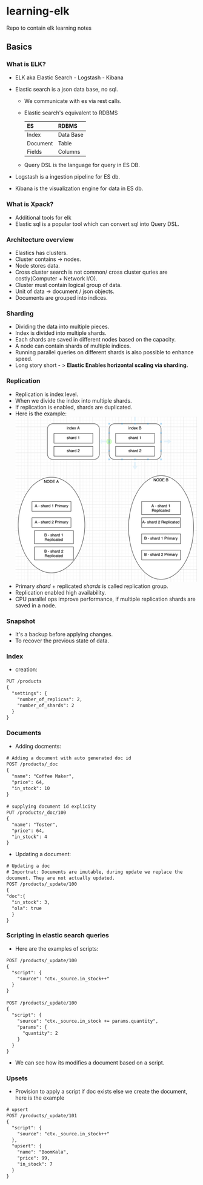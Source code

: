 # learning-elk
Repo to contain elk learning notes


## Basics
### What is ELK?
* ELK aka Elastic Search - Logstash - Kibana
* Elastic search is a json data base, no sql.
   * We communicate with es via rest calls.
   * Elastic search's equivalent to RDBMS

        | ES| RDBMS |
        |---|---| 
        |Index | Data Base|
        | Document | Table|
        |Fields | Columns|
    * Query DSL is the language for query in ES DB.


* Logstash is a ingestion pipeline for ES db.
* Kibana is the visualization engine for data in ES db.

### What is Xpack?
* Additional tools for elk
* Elastic sql is a popular tool which can convert sql into Query DSL.

### Architecture overview
* Elastics has clusters.
* Cluster contains -> nodes. 
* Node stores data.
* Cross cluster search is not common/ cross cluster quries are costly(Computer + Network I/O). 
* Cluster must contain logical group of data.
* Unit of data -> document / json objects.
* Documents are grouped into indices. 

### Sharding
* Dividing the data into multiple pieces.
* Index is divided into multiple shards.
* Each shards are saved in different nodes based on the capacity. 
* A node can contain shards of multiple indices.
* Running parallel queries on different shards is also possible to enhance speed.
* Long story short - > **Elastic Enables horizontal scaling via sharding.**

### Replication
* Replication is index level.
* When we divide the index into multiple shards.
* If replication is enabled, shards are duplicated.
* Here is the example:
![](images/replication_idea.png)
* Primary _shard_ + replicated _shards_ is called replication group.
* Replication enabled high availability.
* CPU parallel ops improve performance, if multiple replication shards are saved in a node.

### Snapshot
* It's a backup before applying changes.
* To recover the previous state of data. 

### Index 
* creation:
```
PUT /products
{
  "settings": {
    "number_of_replicas": 2,
    "number_of_shards": 2
  }
}
```

### Documents
* Adding docments:
```
# Adding a document with auto generated doc id
POST /products/_doc
{
  "name": "Coffee Maker",
  "price": 64,
  "in_stock": 10
}

# supplying document id explicity
PUT /products/_doc/100
{
  "name": "Toster",
  "price": 64,
  "in_stock": 4
}
```
* Updating a document:
```
# Updating a doc
# Importnat: Documents are imutable, during update we replace the document. They are not actually updated. 
POST /products/_update/100
{
"doc":{
  "in_stock": 3,
  "ola": true  
  }
}
```
### Scripting in elastic search queries 
* Here are the examples of scripts:
```
POST /products/_update/100
{
  "script": {
    "source": "ctx._source.in_stock++"
  }
}

POST /products/_update/100
{
  "script": {
    "source": "ctx._source.in_stock += params.quantity",
    "params": {
      "quantity": 2
    }
  }
}
```
* We can see how its modifies a document based on a script.

### Upsets 
* Provision to apply a script if doc exists else we create the document, here is the example
```
# upsert 
POST /products/_update/101
{
  "script": {
    "source": "ctx._source.in_stock++"
  },
  "upsert": {
    "name": "BoomKala",
    "price": 99,
    "in_stock": 7
  }
}
```
